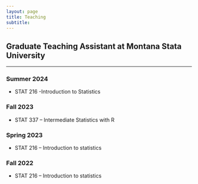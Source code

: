 ```yaml
---
layout: page
title: Teaching
subtitle: 
---
```


## Graduate Teaching Assistant at Montana Stata University
----------------------------------------------------------------------------------

### Summer 2024
- STAT 216 -Introduction to Statistics

### Fall 2023
- STAT 337 – Intermediate Statistics with R

### Spring 2023
- STAT 216 – Introduction to statistics

### Fall 2022
- STAT 216 – Introduction to statistics



